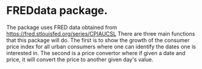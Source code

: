 # FREDdata package.
The package uses FRED data obtained from https://fred.stlouisfed.org/series/CPIAUCSL
There are three main functions that this package will do. The first is to show the growth of the consumer price index for all urban consumers where one can identify the dates one is interested in. The second is a price convertor where if given a date and price, it will convert the price to another given day's value. 

